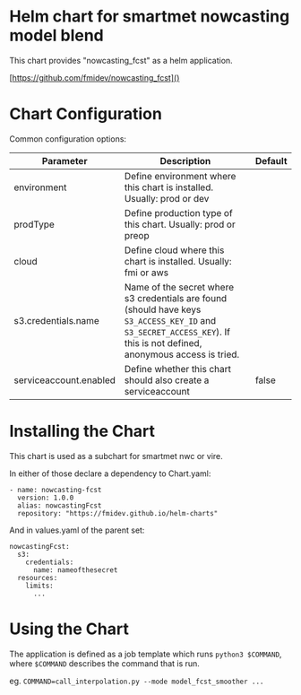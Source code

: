 # Helm chart for smartmet nowcasting model blend

This chart provides "nowcasting_fcst" as a helm application.

[https://github.com/fmidev/nowcasting_fcst]()

# Chart Configuration

Common configuration options:

| Parameter | Description | Default |
|---|---|---|
| environment | Define environment where this chart is installed. Usually: prod or dev | |
| prodType | Define production type of this chart. Usually: prod or preop | |
| cloud | Define cloud where this chart is installed. Usually: fmi or aws | |
| s3.credentials.name | Name of the secret where s3 credentials are found (should have keys `S3_ACCESS_KEY_ID` and `S3_SECRET_ACCESS_KEY`). If this is not defined, anonymous access is tried. |
| serviceaccount.enabled | Define whether this chart should also create a serviceaccount | false


# Installing the Chart

This chart is used as a subchart for smartmet nwc or vire.

In either of those declare a dependency to Chart.yaml:

```
- name: nowcasting-fcst
  version: 1.0.0
  alias: nowcastingFcst
  repository: "https://fmidev.github.io/helm-charts"
```

And in values.yaml of the parent set:

```
nowcastingFcst:
  s3:
    credentials:
      name: nameofthesecret
  resources:
    limits:
      ...
```

# Using the Chart

The application is defined as a job template which runs  `python3 $COMMAND`, where `$COMMAND` describes the command that is run.

eg. `COMMAND=call_interpolation.py --mode model_fcst_smoother ...`